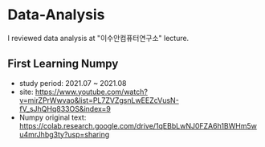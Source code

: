 # Data-Analysis 
I reviewed data analysis at "이수안컴퓨터연구소" lecture.

## First Learning Numpy 
* study period: 2021.07 ~ 2021.08
* site: https://www.youtube.com/watch?v=mirZPrWwvao&list=PL7ZVZgsnLwEEZcVusN-fV_sJhQHq833OS&index=9
* Numpy original text: https://colab.research.google.com/drive/1qEBbLwNJ0FZA6h1BWHm5wu4mrJhbg3ty?usp=sharing

